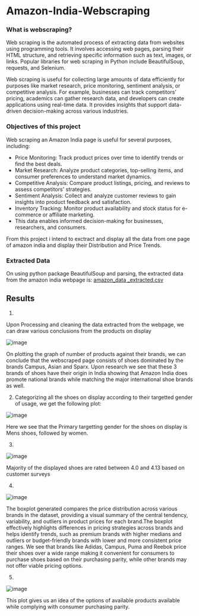 # Amazon-India-Webscraping
### What is webscraping?
Web scraping is the automated process of extracting data from websites using programming tools. It involves accessing web pages, parsing their HTML structure, and retrieving specific information such as text, images, or links. Popular libraries for web scraping in Python include BeautifulSoup, requests, and Selenium.

Web scraping is useful for collecting large amounts of data efficiently for purposes like market research, price monitoring, sentiment analysis, or competitive analysis. For example, businesses can track competitors’ pricing, academics can gather research data, and developers can create applications using real-time data. It provides insights that support data-driven decision-making across various industries.

### Objectives of this project

Web scraping an Amazon India page is useful for several purposes, including:

* Price Monitoring: Track product prices over time to identify trends or find the best deals.
* Market Research: Analyze product categories, top-selling items, and consumer preferences to understand market dynamics.
* Competitive Analysis: Compare product listings, pricing, and reviews to assess competitors' strategies.
* Sentiment Analysis: Collect and analyze customer reviews to gain insights into product feedback and satisfaction.
* Inventory Tracking: Monitor product availability and stock status for e-commerce or affiliate marketing.
* This data enables informed decision-making for businesses, researchers, and consumers.

From this project i intend to exctract and display all the data from one page of amazon india and display their Distribution and Price Trends.

### Extracted Data
On using python package BeautifulSoup and parsing, the extracted data from the amazon india webpage is:
[amazon_data _extracted.csv](https://github.com/user-attachments/files/18135936/amazon_data._extracted.csv)

## Results
1.




Upon Processing and cleaning the data extracted from the webpage, we can draw various conclusions from the products on display




![image](https://github.com/user-attachments/assets/3529017c-8326-4493-a5b9-411d5e65bc6a)



On plotting the graph of number of products against their brands, we can conclude that the webscraped page consists of shoes dominated by the brands Campus, Asian and Sparx. Upon research we see that these 3 brands of shoes have their origin in India showing that Amazon India does promote national brands while matching the major international shoe brands as well.




2. Categorizing all the shoes on display according to their targetted gender of usage, we get the following plot:




![image](https://github.com/user-attachments/assets/89dfef67-4e82-49be-9910-585219962a72)





Here we see that the Primary targetting gender for the shoes on display is Mens shoes, followed by women.




3.





  ![image](https://github.com/user-attachments/assets/d2f5386b-0f3d-42e5-9ca0-d66cbffcc8be)





   Majority of the displayed shoes are rated between 4.0 and 4.13 based on customer surveys

4.



  ![image](https://github.com/user-attachments/assets/54b8e01d-50a9-44c6-b146-c13bab6f07fd)





The boxplot generated compares the price distribution across various brands in the dataset, providing a visual summary of the central tendency, variability, and outliers in product prices for each brand.The boxplot effectively highlights differences in pricing strategies across brands and helps identify trends, such as premium brands with higher medians and outliers or budget-friendly brands with lower and more consistent price ranges. We see that brands like Adidas, Campus, Puma and Reebok price their shoes over a wide range making it convenient for consumers to purchase shoes based on their purchasing parity, while other brands may not offer viable pricing options.



5.




  ![image](https://github.com/user-attachments/assets/b3bdf5b8-64a8-40e1-a3b9-1e2304309a2e)



  This plot gives us an idea of the options of available products available while complying with consumer purchasing parity.











